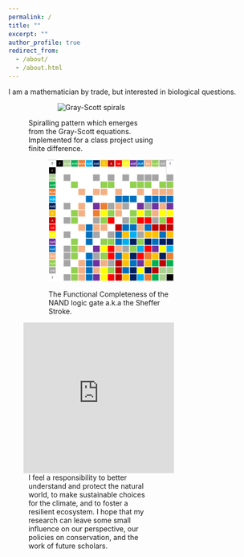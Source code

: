 ```yaml
---
permalink: /
title: ""
excerpt: ""
author_profile: true
redirect_from: 
  - /about/
  - /about.html
---
```


I am a mathematician by trade, but interested in biological questions.

<figure style="width:250px;">
	<p style="text-align:center">
	<img src="/images/Reaction-Diffusion.gif" alt = "Gray-Scott spirals" width="250px"/>
	<figcaption>Spiralling pattern which emerges from the Gray-Scott equations. Implemented for a class project using finite difference.</figcaption>
	</p>

 <figure style="width:250px;">
	<p style="text-align:center">
	<img src="/images/sheffer_stroke.png" alt = "Sheffer Stroke" width="250">
	<figcaption> The Functional Completeness of the NAND logic gate a.k.a the Sheffer Stroke. </figcaption>
	</p>
 
<iframe align="right" width = "300" height="300" scrolling="no" frameborder="no" allow="autoplay" src="https://w.soundcloud.com/player/?url=https%3A//api.soundcloud.com/tracks/910474474&color=%23ff5500&auto_play=false&hide_related=false&show_comments=true&show_user=true&show_reposts=false&show_teaser=true&visual=true"></iframe>
</figure>

I feel a responsibility to better understand and protect the natural world, to make sustainable choices for the climate, and to foster a resilient ecosystem. I hope that my research can leave some small influence on our perspective, our policies on conservation, and the work of future scholars.

